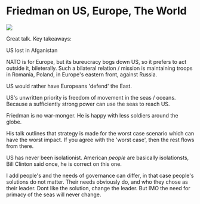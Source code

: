 # Friedman on US, Europe, The World

[![](http://img.youtube.com/vi/ael-tJmrODCZmmw/0.jpg)](http://www.youtube.com/watch?v=tJmrODCZmmw)

Great talk. Key takeaways:

US lost in Afganistan

NATO is for Europe, but its bureucracy bogs down US, so it prefers to
act outside it, bileterally. Such a bilateral relation / mission is
maintaining troops in Romania, Poland, in Europe's eastern front,
against Russia.

US would rather have Europeans 'defend' the East.

US's unwritten priority is freedom of movement in the seas /
oceans. Because a sufficiently strong power can use the seas to reach
US.

Friedman is no war-monger. He is happy with less soldiers around the globe.

His talk outlines that strategy is made for the worst case scenario
which can have the worst impact. If you agree with the 'worst case',
then the rest flows from there.

US has never been isolationist. American _people_ are basically
isolationsts, Bill Clinton said once, he is correct on this one.

I add people's and the needs of governance can differ, in that case
people's solutions do not matter. Their needs obviously do, and who
they chose as their leader. Dont like the solution, change the leader.
But IMO the need for primacy of the seas will never change.
